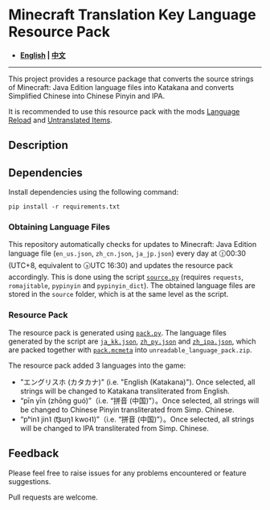 # Minecraft Translation Key Language Resource Pack

- **[English](/README_en.md) | [中文](/README.md)**

----

This project provides a resource package that converts the source strings of Minecraft: Java Edition language files into Katakana and converts Simplified Chinese into Chinese Pinyin and IPA.

It is recommended to use this resource pack with the mods [Language Reload](https://modrinth.com/mod/language-reload) and [Untranslated Items](https://www.curseforge.com/minecraft/mc-mods/untranslated-items).

## Description

## Dependencies

Install dependencies using the following command:

``` shell
pip install -r requirements.txt
```

### Obtaining Language Files

This repository automatically checks for updates to Minecraft: Java Edition language file (`en_us.json`, `zh_cn.json`, `ja_jp.json`) every day at 🕧00:30 (UTC+8, equivalent to 🕟UTC 16:30) and updates the resource pack accordingly. This is done using the script [`source.py`](/source.py) (requires `requests`, `romajitable`, `pypinyin` and `pypinyin_dict`). The obtained language files are stored in the `source` folder, which is at the same level as the script.

### Resource Pack

The resource pack is generated using [`pack.py`](/pack.py). The language files generated by the script are [`ja_kk.json`](/ja_kk.json), [`zh_py.json`](/zh_py.json) and [`zh_ipa.json`](/zh_ipa.json), which are packed together with [`pack.mcmeta`](/pack.mcmeta) into `unreadable_language_pack.zip`.

The resource pack added 3 languages into the game:

- "エングリスホ (カタカナ)" (i.e. "English (Katakana)"). Once selected, all strings will be changed to Katakana transliterated from English.
- “pīn yīn (zhōng guó)”（i.e. “拼音 (中国)”）。Once selected, all strings will be changed to Chinese Pinyin transliterated from Simp. Chinese.
- “pʰin˥ jin˥ (t͡ʂʊŋ˥ kwo˧˥)”（i.e. “拼音 (中国)”）。Once selected, all strings will be changed to IPA transliterated from Simp. Chinese.

## Feedback

Please feel free to raise issues for any problems encountered or feature suggestions.

Pull requests are welcome.
